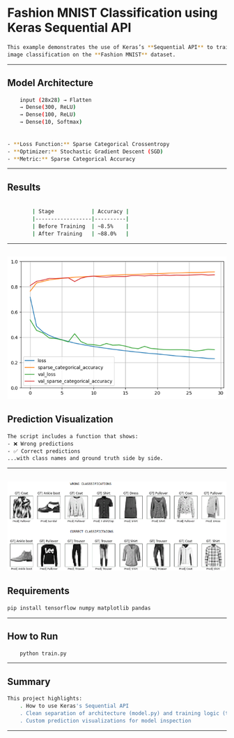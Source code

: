 # Fashion MNIST Classification using Keras Sequential API

```bash
This example demonstrates the use of Keras’s **Sequential API** to train a deep neural network for
image classification on the **Fashion MNIST** dataset.
```
---

## Model Architecture
```bash
    input (28x28) → Flatten
    → Dense(300, ReLU)
    → Dense(100, ReLU)
    → Dense(10, Softmax)


- **Loss Function:** Sparse Categorical Crossentropy  
- **Optimizer:** Stochastic Gradient Descent (SGD)  
- **Metric:** Sparse Categorical Accuracy
```
---

## Results
```bash

        | Stage            | Accuracy |
        |------------------|----------|
        | Before Training  | ~8.5%    |
        | After Training   | ~88.0%   |
```
---
![Training History](training_history.png)
---

## Prediction Visualization

```bash
The script includes a function that shows:
- ❌ Wrong predictions
- ✅ Correct predictions  
...with class names and ground truth side by side.
```
---
![Test Images](test_images.png)
---

## Requirements

```bash
pip install tensorflow numpy matplotlib pandas
```
---
## How to Run
```bash
    python train.py
```
---

## Summary

```bash
This project highlights:
    . How to use Keras's Sequential API
    . Clean separation of architecture (model.py) and training logic (train.py)
    . Custom prediction visualizations for model inspection
```
---
